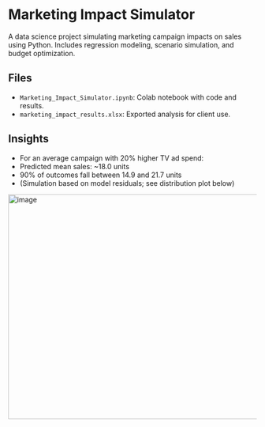 # Marketing Impact Simulator
A data science project simulating marketing campaign impacts on sales using Python. Includes regression modeling, scenario simulation, and budget optimization. 

## Files
- `Marketing_Impact_Simulator.ipynb`: Colab notebook with code and results.
- `marketing_impact_results.xlsx`: Exported analysis for client use.

## Insights
- For an average campaign with 20% higher TV ad spend:
- Predicted mean sales: ~18.0 units
- 90% of outcomes fall between 14.9 and 21.7 units
- (Simulation based on model residuals; see distribution plot below)
<img width="565" height="455" alt="image" src="https://github.com/user-attachments/assets/23be2b8c-c49c-471f-8b27-6456272b3c83" />

